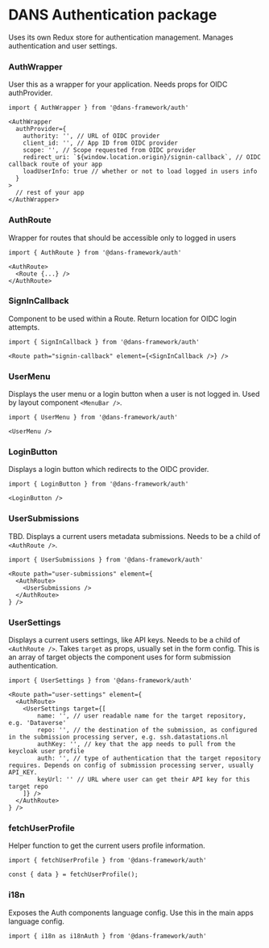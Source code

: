 # DANS Authentication package
Uses its own Redux store for authentication management. Manages authentication and user settings.

### AuthWrapper
User this as a wrapper for your application. Needs props for OIDC authProvider.

    import { AuthWrapper } from '@dans-framework/auth'

    <AuthWrapper
      authProvider={
        authority: '', // URL of OIDC provider
        client_id: '', // App ID from OIDC provider
        scope: '', // Scope requested from OIDC provider
        redirect_uri: `${window.location.origin}/signin-callback`, // OIDC callback route of your app
        loadUserInfo: true // whether or not to load logged in users info
      }
    >
      // rest of your app
    </AuthWrapper>

### AuthRoute
Wrapper for routes that should be accessible only to logged in users

    import { AuthRoute } from '@dans-framework/auth'

    <AuthRoute>
      <Route {...} />
    </AuthRoute>

### SignInCallback
Component to be used within a Route. Return location for OIDC login attempts.

    import { SignInCallback } from '@dans-framework/auth'

    <Route path="signin-callback" element={<SignInCallback />} />

### UserMenu
Displays the user menu or a login button when a user is not logged in. Used by layout component `<MenuBar />`.

    import { UserMenu } from '@dans-framework/auth'

    <UserMenu />

### LoginButton
Displays a login button which redirects to the OIDC provider.

    import { LoginButton } from '@dans-framework/auth'

    <LoginButton />

### UserSubmissions
TBD. Displays a current users metadata submissions. Needs to be a child of `<AuthRoute />`.

    import { UserSubmissions } from '@dans-framework/auth'

    <Route path="user-submissions" element={
      <AuthRoute>
        <UserSubmissions />
      </AuthRoute>
    } />

### UserSettings
Displays a current users settings, like API keys. Needs to be a child of `<AuthRoute />`. Takes `target` as props, usually set in the form config. This is an array of target objects the component uses for form submission authentication.

    import { UserSettings } from '@dans-framework/auth'

    <Route path="user-settings" element={
      <AuthRoute>
        <UserSettings target={[
            name: '', // user readable name for the target repository, e.g. 'Dataverse'
            repo: '', // the destination of the submission, as configured in the submission processing server, e.g. ssh.datastations.nl
            authKey: '', // key that the app needs to pull from the keycloak user profile
            auth: '', // type of authentication that the target repository requires. Depends on config of submission processing server, usually API_KEY.
            keyUrl: '' // URL where user can get their API key for this target repo
        ]} />
      </AuthRoute>
    } />

### fetchUserProfile
Helper function to get the current users profile information.

    import { fetchUserProfile } from '@dans-framework/auth'

    const { data } = fetchUserProfile();

### i18n
Exposes the Auth components language config. Use this in the main apps language config.

    import { i18n as i18nAuth } from '@dans-framework/auth'
